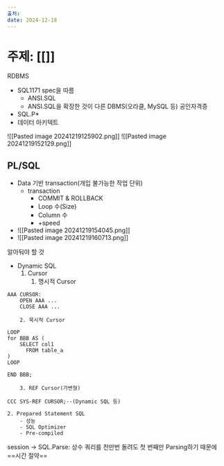 ```yaml
---
출처: 
date: 2024-12-18
---
```

# 주제: [[]]
RDBMS
- SQL1171 spec을 따름
	- ANSI.SQL
	- ANSI.SQL을 확장한 것이 다른 DBMS(오라클, MySQL 등)
공인자격증
- SQL.P*
- 데이터 아키텍트

![[Pasted image 20241219125902.png]]
![[Pasted image 20241219152129.png]]
## PL/SQL
- Data 기반 transaction(개입 불가능한 작업 단위)
	- transaction
		- COMMIT & ROLLBACK
		- Loop 수(Size)
		- Column 수
		- +speed
- ![[Pasted image 20241219154045.png]]
- ![[Pasted image 20241219160713.png]]

알아둬야 할 것
- Dynamic SQL
	1. Cursor
		1. 명시적 Cursor
```oracle
AAA CURSOR:
	OPEN AAA ...
	CLOSE AAA ...
```
		2. 묵시적 Cursor
```ORACLE
LOOP
for BBB AS (
	SELECT col1
	  FROM table_a
)
LOOP

END BBB;
```
		3. REF Cursor(가변형)
```ORACLE
CCC SYS-REF CURSOR;--(Dynamic SQL 등)
```
	2. Prepared Statement SQL
		- 성능
		- SQL Optimizer
		- Pre-compiled

session -> SQL.Parse: 상수 쿼리를 천만번 돌려도 첫 번째만 Parsing하기 때문에 ==시간 절약==

